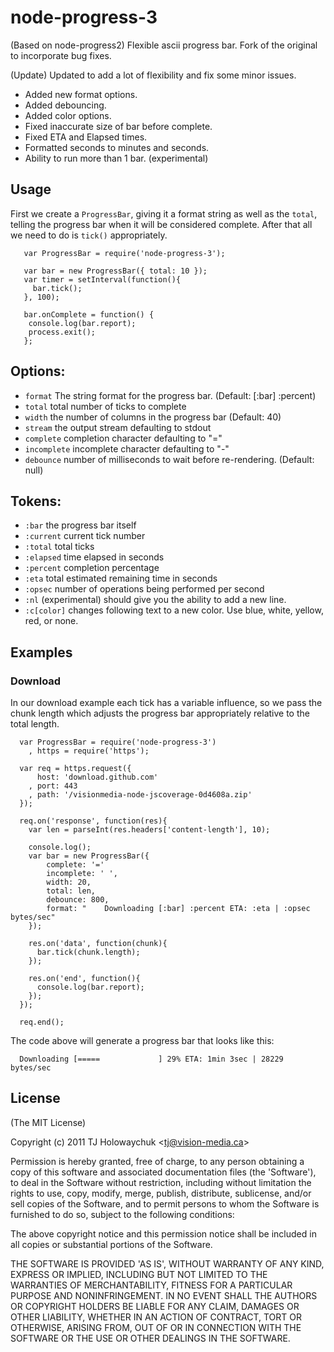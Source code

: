 
# node-progress-3
  
  (Based on node-progress2)
  Flexible ascii progress bar. Fork of the original to incorporate bug fixes.

  (Update)
  Updated to add a lot of flexibility and fix some minor issues.
  
  - Added new format options.
  - Added debouncing.
  - Added color options.
  - Fixed inaccurate size of bar before complete.
  - Fixed ETA and Elapsed times.
  - Formatted seconds to minutes and seconds.
  - Ability to run more than 1 bar. (experimental)

## Usage

   First we create a `ProgressBar`, giving it a format string
   as well as the `total`, telling the progress bar when it will
   be considered complete. After that all we need to do is `tick()` appropriately. 

       var ProgressBar = require('node-progress-3');
   
       var bar = new ProgressBar({ total: 10 });
       var timer = setInterval(function(){
         bar.tick();
       }, 100);

       bar.onComplete = function() {
       	console.log(bar.report);
       	process.exit();
       };

## Options:

  - `format` The string format for the progress bar. (Default: [:bar] :percent)
  - `total` total number of ticks to complete
  - `width` the number of columns in the progress bar (Default: 40)
  - `stream` the output stream defaulting to stdout
  - `complete` completion character defaulting to "="
  - `incomplete` incomplete character defaulting to "-"
  - `debounce` number of milliseconds to wait before re-rendering. (Default: null)

## Tokens:

  - `:bar` the progress bar itself
  - `:current` current tick number
  - `:total` total ticks
  - `:elapsed` time elapsed in seconds
  - `:percent` completion percentage
  - `:eta` total estimated remaining time in seconds
  - `:opsec` number of operations being performed per second
  - `:nl` (experimental) should give you the ability to add a new line.
  - `:c[color]` changes following text to a new color. Use blue, white, yellow, red, or none.

## Examples

### Download

  In our download example each tick has a variable influence, so we pass the chunk length which adjusts the progress bar appropriately relative to the total length. 

      var ProgressBar = require('node-progress-3')
        , https = require('https');

      var req = https.request({
          host: 'download.github.com'
        , port: 443
        , path: '/visionmedia-node-jscoverage-0d4608a.zip'
      });

      req.on('response', function(res){
        var len = parseInt(res.headers['content-length'], 10);

        console.log();
        var bar = new ProgressBar({
			complete: '='
			incomplete: ' ',
			width: 20,
			total: len,
			debounce: 800,
			format: "    Downloading [:bar] :percent ETA: :eta | :opsec bytes/sec"
        });

        res.on('data', function(chunk){
          bar.tick(chunk.length);
        });

        res.on('end', function(){
          console.log(bar.report);
        });
      });

      req.end();

  The code above will generate a progress bar that looks like this:
  
      Downloading [=====             ] 29% ETA: 1min 3sec | 28229 bytes/sec


## License 

(The MIT License)

Copyright (c) 2011 TJ Holowaychuk &lt;tj@vision-media.ca&gt;

Permission is hereby granted, free of charge, to any person obtaining
a copy of this software and associated documentation files (the
'Software'), to deal in the Software without restriction, including
without limitation the rights to use, copy, modify, merge, publish,
distribute, sublicense, and/or sell copies of the Software, and to
permit persons to whom the Software is furnished to do so, subject to
the following conditions:

The above copyright notice and this permission notice shall be
included in all copies or substantial portions of the Software.

THE SOFTWARE IS PROVIDED 'AS IS', WITHOUT WARRANTY OF ANY KIND,
EXPRESS OR IMPLIED, INCLUDING BUT NOT LIMITED TO THE WARRANTIES OF
MERCHANTABILITY, FITNESS FOR A PARTICULAR PURPOSE AND NONINFRINGEMENT.
IN NO EVENT SHALL THE AUTHORS OR COPYRIGHT HOLDERS BE LIABLE FOR ANY
CLAIM, DAMAGES OR OTHER LIABILITY, WHETHER IN AN ACTION OF CONTRACT,
TORT OR OTHERWISE, ARISING FROM, OUT OF OR IN CONNECTION WITH THE
SOFTWARE OR THE USE OR OTHER DEALINGS IN THE SOFTWARE.
